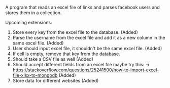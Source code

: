 A program that reads an excel file of links and parses facebook users and stores them in a collection. 

Upcoming extensions:
1. Store every key from the excel file to the database. (Added)
2. Parse the username from the excel file and add it as a new column in the same excel file. (Added) 
3. User should input excel file, it shouldn't be the same excel file. (Added)
4. If cell is empty, remove that key from the database. 
5. Should take a CSV file as well (Added)
6. Should accept different fields from an excel file maybe try this: -> https://stackoverflow.com/questions/25241500/how-to-import-excel-file-xlsx-to-mongodb (Added)
7. Store data for different websites (Added)
